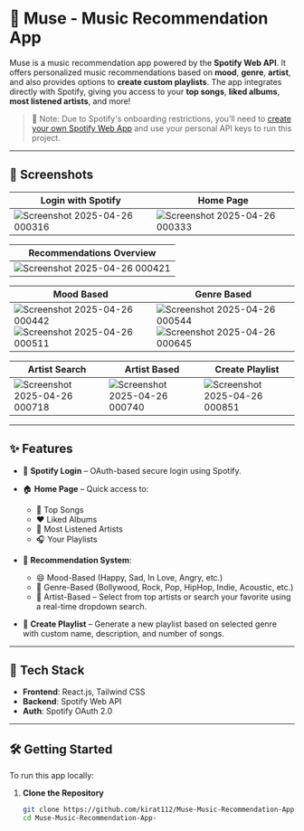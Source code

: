 # 🎵 Muse - Music Recommendation App

Muse is a music recommendation app powered by the **Spotify Web API**. It offers personalized music recommendations based on **mood**, **genre**, **artist**, and also provides options to **create custom playlists**. The app integrates directly with Spotify, giving you access to your **top songs**, **liked albums**, **most listened artists**, and more!

> 🚨 Note: Due to Spotify's onboarding restrictions, you’ll need to [create your own Spotify Web App](#getting-started) and use your personal API keys to run this project.

---

## 📸 Screenshots

| Login with Spotify | Home Page |
|--------------------|-----------|
| ![Screenshot 2025-04-26 000316](https://github.com/user-attachments/assets/c3d951ca-e75a-4448-b213-d579e984a703) | ![Screenshot 2025-04-26 000333](https://github.com/user-attachments/assets/9a9e72eb-6046-4502-be98-a50e2dcc3306)

| Recommendations Overview | 
|---------------------------|
| ![Screenshot 2025-04-26 000421](https://github.com/user-attachments/assets/45f7ba22-3c19-48ab-8d8e-93ba8212485b) |

| Mood Based | Genre Based |
|------------|--------------|
| ![Screenshot 2025-04-26 000442](https://github.com/user-attachments/assets/cf69a123-8f1a-44b9-9d81-05df4a257844)  ![Screenshot 2025-04-26 000511](https://github.com/user-attachments/assets/7c9c98d4-cc88-475d-8eaf-3a8eadd4f922) | ![Screenshot 2025-04-26 000544](https://github.com/user-attachments/assets/60c223fb-857f-44f1-b474-e196a17b8dd2)  ![Screenshot 2025-04-26 000645](https://github.com/user-attachments/assets/b46e224c-25f2-4778-8b6e-a0e24ca59dbf)



| Artist Search | Artist Based  | Create Playlist |
|--------------|----------------|------------------|
| ![Screenshot 2025-04-26 000718](https://github.com/user-attachments/assets/5ec55a4c-32ae-4298-889b-a51bb9e8acbf) | ![Screenshot 2025-04-26 000740](https://github.com/user-attachments/assets/8a931b39-c960-4475-84e6-c8ae6239c8c1) | ![Screenshot 2025-04-26 000851](https://github.com/user-attachments/assets/4fc81af0-6177-44c0-97d7-a5550a361f08)


---

## ✨ Features

- 🔐 **Spotify Login** – OAuth-based secure login using Spotify.
- 🏠 **Home Page** – Quick access to:
  - 🎵 Top Songs
  - ❤️ Liked Albums
  - 🔁 Most Listened Artists
  - 🎧 Your Playlists

- 🎯 **Recommendation System**:
  - 😄 Mood-Based (Happy, Sad, In Love, Angry, etc.)
  - 🎼 Genre-Based (Bollywood, Rock, Pop, HipHop, Indie, Acoustic, etc.)
  - 👤 Artist-Based – Select from top artists or search your favorite using a real-time dropdown search.

- 📀 **Create Playlist** – Generate a new playlist based on selected genre with custom name, description, and number of songs.

---

## 🚀 Tech Stack

- **Frontend**: React.js, Tailwind CSS
- **Backend**: Spotify Web API
- **Auth**: Spotify OAuth 2.0

---

## 🛠️ Getting Started

To run this app locally:

1. **Clone the Repository**
   ```bash
   git clone https://github.com/kirat112/Muse-Music-Recommendation-App-.git
   cd Muse-Music-Recommendation-App-
